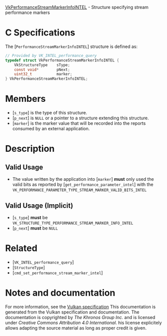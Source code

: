 [VkPerformanceStreamMarkerInfoINTEL](https://www.khronos.org/registry/vulkan/specs/1.3-extensions/man/html/VkPerformanceStreamMarkerInfoINTEL.html) - Structure specifying stream performance markers

# C Specifications
The [`PerformanceStreamMarkerInfoINTEL`] structure is defined as:
```c
// Provided by VK_INTEL_performance_query
typedef struct VkPerformanceStreamMarkerInfoINTEL {
    VkStructureType    sType;
    const void*        pNext;
    uint32_t           marker;
} VkPerformanceStreamMarkerInfoINTEL;
```

# Members
- [`s_type`] is the type of this structure.
- [`p_next`] is `NULL` or a pointer to a structure extending this structure.
- [`marker`] is the marker value that will be recorded into the reports consumed by an external application.

# Description
## Valid Usage
-    The value written by the application into [`marker`] **must**  only used the valid bits as reported by [`get_performance_parameter_intel`] with the `VK_PERFORMANCE_PARAMETER_TYPE_STREAM_MARKER_VALID_BITS_INTEL`

## Valid Usage (Implicit)
-  [`s_type`] **must**  be `VK_STRUCTURE_TYPE_PERFORMANCE_STREAM_MARKER_INFO_INTEL`
-  [`p_next`] **must**  be `NULL`

# Related
- [`VK_INTEL_performance_query`]
- [`StructureType`]
- [`cmd_set_performance_stream_marker_intel`]

# Notes and documentation
For more information, see the [Vulkan specification](https://www.khronos.org/registry/vulkan/specs/1.3-extensions/html/vkspec.html)
This documentation is generated from the Vulkan specification and documentation.
The documentation is copyrighted by *The Khronos Group Inc.* and is licensed under *Creative Commons Attribution 4.0 International*.
his license explicitely allows adapting the source material as long as proper credit is given.
        